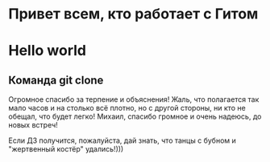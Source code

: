 # Привет всем, кто работает с Гитом
# Hello world
## Команда git clone

Огромное спасибо за терпение и объяснения!
Жаль, что полагается так мало часов и на столько всё плотно, но с другой стороны,
ни кто не обещал, что будет легко!
Михаил, спасибо громное и очень надеюсь, до новых встреч!

Если ДЗ получится, пожалуйста, дай знать, что танцы с бубном и "жертвенный костёр" удались!)))